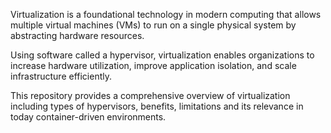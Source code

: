 Virtualization is a foundational technology in modern computing that allows multiple virtual machines (VMs) to run on a single physical system by abstracting hardware resources.

Using software called a hypervisor, virtualization enables organizations to increase hardware utilization, improve application isolation, and scale infrastructure efficiently.

This repository provides a comprehensive overview of virtualization including types of hypervisors, benefits, limitations and its relevance in today container-driven environments.
